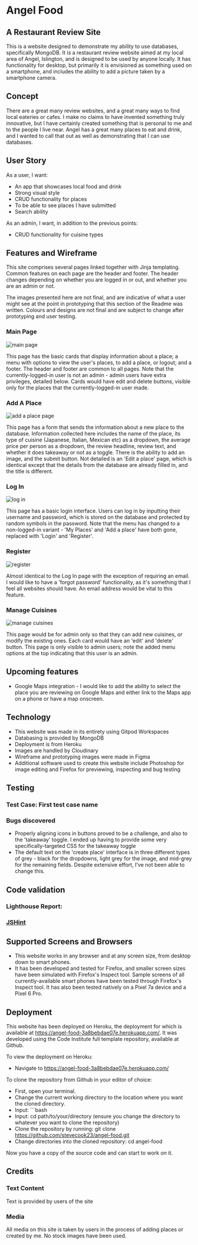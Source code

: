 # Angel Food

## A Restaurant Review Site
This is a website designed to demonstrate my ability to use databases, specifically MongoDB. It is a restaurant review website aimed at my local area of Angel, Islington, and is designed to be used by anyone locally. It has functionality for desktop, but primarily it is envisioned as something used on a smartphone, and includes the ability to add a picture taken by a smartphone camera.

## Concept
There are a great many review websites, and a great many ways to find local eateries or cafes. I make no claims to have invented something truly innovative, but I have certainly created something that is personal to me and to the people I live near. Angel has a great many places to eat and drink, and I wanted to call that out as well as demonstrating that I can use databases.

## User Story
As a user, I want:
+ An app that showcases local food and drink
+ Strong visual style
+ CRUD functionality for places
+ To be able to see places I have submitted
+ Search ability

As an admin, I want, in addition to the previous points:
+ CRUD functionality for cuisine types

## Features and Wireframe
This site comprises several pages linked together with Jinja templating. Common features on each page are the header and footer. The header changes depending on whether you are logged in or out, and whether you are an admin or not.

The images presented here are not final, and are indicative of what a user might see at the point in prototyping that this section of the Readme was written. Colours and designs are not final and are subject to change after prototyping and user testing.

### Main Page
![main page](readme_docs/prototype/main_page.png "main page")

This page has the basic cards that display information about a place; a menu with options to view the user's places, to add a place, or logout; and a footer. The header and footer are common to all pages. Note that the currently-logged-in user is not an admin - admin users have extra privileges, detailed below. Cards would have edit and delete buttons, visible only for the places that the currently-logged-in user made.

### Add A Place
![add a place page](readme_docs/prototype/add_place.png "add a place page")

This page has a form that sends the information about a new place to the database. Information collected here includes the name of the place, its type of cuisine (Japanese, Italian, Mexican etc) as a dropdown, the average price per person as a dropdown, the review headline, review text, and whether it does takeaway or not as a toggle. There is the ability to add an image, and the submit button. Not detailed is an 'Edit a place' page, which is identical except that the details from the database are already filled in, and the title is different.

### Log In
![log in](readme_docs/prototype/log_in.png "log in")

This page has a basic login interface. Users can log in by inputting their username and password, which is stored on the database and protected by random symbols in the password. Note that the menu has changed to a non-logged-in variant - 'My Places' and 'Add a place' have both gone, replaced with 'Login' and 'Register'.

### Register
![register](readme_docs/prototype/register.png "register")

Almost identical to the Log In page with the exception of requiring an email. I would like to have a 'forgot password' functionality, as it's something that I feel all websites should have. An email address would be vital to this feature.

### Manage Cuisines
![manage cuisines](readme_docs/prototype/cuisines.png "manage cuisines")

This page would be for admin only so that they can add new cuisines, or modify the existing ones. Each card would have an 'edit' and 'delete' button. This page is only visible to admin users; note the added menu options at the top indicating that this user is an admin.

## Upcoming features
+ Google Maps integration - I would like to add the ability to select the place you are reviewing on Google Maps and either link to the Maps app on a phone or have a map onscreen.

## Technology
+ This website was made in its entirety using Gitpod Workspaces
+ Databasing is provided by MongoDB
+ Deployment is from Heroku
+ Images are handled by Cloudinary
+ Wireframe and prototyping images were made in Figma
+ Additional software used to create this website include Photoshop for image editing and Firefox for previewing, inspecting and bug testing

## Testing
### Test Case: First test case name

### Bugs discovered
+ Properly aligning icons in buttons proved to be a challenge, and also to the 'takeaway' toggle. I ended up having to provide some very specifically-targeted CSS for the takeaway toggle
+ The default text on the 'create place' interface is in three different types of grey - black for the dropdowns, light grey for the image, and mid-grey for the remaining fields. Despite extensive effort, I've not been able to change this.

## Code validation

### Lighthouse Report:

### <a href="https://jshint.com/" target="_blank">JSHint</a>

## Supported Screens and Browsers
+ This website works in any browser and at any screen size, from desktop down to smart phones.
+ It has been developed and tested for Firefox, and smaller screen sizes have been simulated with Firefox's Inspect tool. Sample screens of all currently-available smart phones have been tested through Firefox's Inspect tool. It has also been tested natively on a Pixel 7a device and a Pixel 6 Pro.

## Deployment
This website has been deployed on Heroku, the deployment for which is available at https://angel-food-3a8bebdae07e.herokuapp.com/. It was developed using the Code Institute full template repository, available at Github.

To view the deployment on Heroku:

+ Navigate to https://angel-food-3a8bebdae07e.herokuapp.com/

To clone the repository from Github in your editor of choice:

+ First, open your terminal.
+ Change the current working directory to the location where you want the cloned directory.
+ Input: ```bash
+ Input: cd path/to/your/directory (ensure you change the directory to whatever you want to clone the repository)
+ Clone the repository by running: git clone https://github.com/stevecook23/angel-food.git
+ Change directories into the cloned repository: cd angel-food

Now you have a copy of the source code and can start to work on it.

## Credits
### Text Content
Text is provided by users of the site

### Media
All media on this site is taken by users in the process of adding places or created by me. No stock images have been used.
